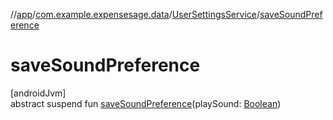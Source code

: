 //[app](../../../index.md)/[com.example.expensesage.data](../index.md)/[UserSettingsService](index.md)/[saveSoundPreference](save-sound-preference.md)

# saveSoundPreference

[androidJvm]\
abstract suspend fun [saveSoundPreference](save-sound-preference.md)(playSound: [Boolean](https://kotlinlang.org/api/latest/jvm/stdlib/kotlin/-boolean/index.html))
